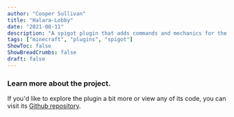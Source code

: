 ```yaml
---
author: "Cooper Sullivan"
title: "Halara-Lobby"
date: "2021-08-11"
description: "A spigot plugin that adds commands and mechanics for the Main Lobby on Halara Network."
tags: ["minecraft", "plugins", "spigot"]
ShowToc: false
ShowBreadCrumbs: false
draft: false
---
```


### Learn more about the project.
If you'd like to explore the plugin a bit more or view any of its code, you can visit its [Github repository](https://Github.com/coopersully/halara-lobby).